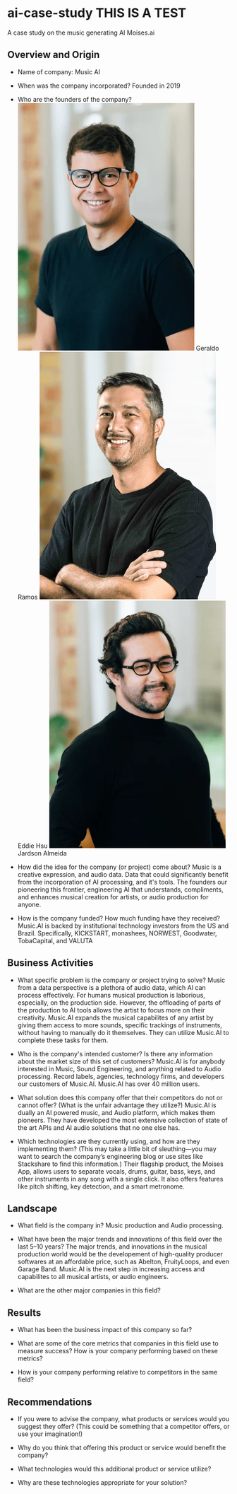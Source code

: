 # ai-case-study THIS IS A TEST
A case study on the music generating AI Moises.ai 

## Overview and Origin

* Name of company: 
    Music AI

* When was the company incorporated?
    Founded in 2019
* Who are the founders of the company?
    ![Co-founder and Chief Executive Officer](geraldoCOFOUNDER1.webp) Geraldo Ramos
    ![Co-founder and Chief Operating Officer](eddieCOFOUNDER2.webp)
    Eddie Hsu
    ![Co-founder and Chief Design Officer](jardsonCOFOUNDER3.webp)
    Jardson Almeida
* How did the idea for the company (or project) come about?
    Music is a creative expression, and audio data. Data that could significantly benefit from the incorporation of AI processing, and it's tools. The founders our pioneering  this frontier, engineering AI that understands, compliments, and enhances musical creation for artists, or audio production for anyone.  
* How is the company funded? How much funding have they received?
    Music.AI is backed by institutional technology investors from the US and Brazil. Specifically, KICKSTART, monashees, NORWEST, Goodwater, TobaCapital, and VALUTA
## Business Activities

* What specific problem is the company or project trying to solve?
Music from a data perspective is a plethora of audio data, which AI can process effectively. For humans musical production is laborious, especially, on the production side. However, the offloading of parts of the production to AI tools allows the artist to focus more on their creativity. Music.AI expands the musical capabilites of any artist by giving them access to more sounds, specific trackings of instruments, without having to manually do it themselves. They can utilize Music.AI to complete these tasks for them. 
* Who is the company's intended customer? Is there any information about the market size of this set of customers?
Music.AI is for anybody interested in Music, Sound Engineering, and anything related to Audio processing. Record labels, agencies, technology firms, and developers our customers of Music.AI. Music.AI has over 40 million users. 

* What solution does this company offer that their competitors do not or cannot offer? (What is the unfair advantage they utilize?)
Music.AI is dually an AI powered music, and Audio platform, which makes them pioneers. They have developed the most extensive collection of state of the art APIs and AI audio solutions that no one else has.

* Which technologies are they currently using, and how are they implementing them? (This may take a little bit of sleuthing&mdash;you may want to search the company’s engineering blog or use sites like Stackshare to find this information.)
 Their flagship product, the Moises App, allows users to separate vocals, drums, guitar, bass, keys, and other instruments in any song with a single click. It also offers features like pitch shifting, key detection, and a smart metronome.

## Landscape

* What field is the company in?
Music production and Audio processing.

* What have been the major trends and innovations of this field over the last 5&ndash;10 years?
The major trends, and innovations in the musical production world would be the developement of high-quality producer softwares at an affordable price, such as Abelton, FruityLoops, and even Garage Band. Music.AI is the next step in increasing access and capabilites to all musical artists, or audio engineers. 

* What are the other major companies in this field?

## Results

* What has been the business impact of this company so far?

* What are some of the core metrics that companies in this field use to measure success? How is your company performing based on these metrics?

* How is your company performing relative to competitors in the same field?

## Recommendations

* If you were to advise the company, what products or services would you suggest they offer? (This could be something that a competitor offers, or use your imagination!)

* Why do you think that offering this product or service would benefit the company?

* What technologies would this additional product or service utilize?

* Why are these technologies appropriate for your solution?
